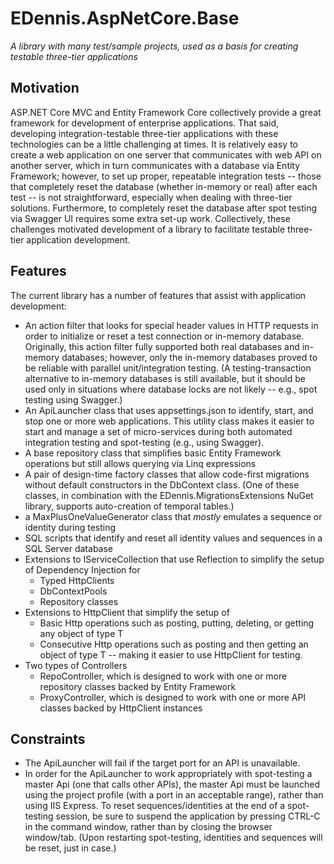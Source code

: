 # EDennis.AspNetCore.Base
*A library with many test/sample projects, used as a basis for creating testable three-tier applications*

## Motivation
ASP.NET Core MVC and Entity Framework Core collectively provide a great framework for development of enterprise applications.  That said, developing integration-testable three-tier applications with these technologies can be a little challenging at times.  It is relatively easy to create a web application on one server that communicates with web API on another server, which in turn communicates with a database via Entity Framework; however, to set up proper, repeatable integration tests -- those that completely reset the database (whether in-memory or real) after each test -- is not straightforward, especially when dealing with three-tier solutions.  Furthermore, to completely reset the database after spot testing via Swagger UI requires some extra set-up work.  Collectively, these challenges motivated development of a library to facilitate testable three-tier application development. 

## Features
The current library has a number of features that assist with application development:
- An action filter that looks for special header values in HTTP requests in order to initialize or reset a test connection or in-memory database.  Originally, this action filter fully supported both real databases and in-memory databases; however, only the in-memory databases proved to be reliable with parallel unit/integration testing.  (A testing-transaction alternative to in-memory databases is still available, but it should be used only in situations where database locks are not likely -- e.g., spot testing using Swagger.)
- An ApiLauncher class that uses appsettings.json to identify, start, and stop one or more web applications.  This utility class makes it easier to start and manage a set of micro-services during both automated integration testing and spot-testing (e.g., using Swagger).    
- A base repository class that simplifies basic Entity Framework operations but still allows querying via Linq expressions
- A pair of design-time factory classes that allow code-first migrations without default constructors in the DbContext class. (One of these classes, in combination with the EDennis.MigrationsExtensions NuGet library, supports auto-creation of temporal tables.)
- a MaxPlusOneValueGenerator class that *mostly* emulates a sequence or identity during testing
- SQL scripts that identify and reset all identity values and sequences in a SQL Server database
- Extensions to IServiceCollection that use Reflection to simplify the setup of Dependency Injection for
  - Typed HttpClients
  - DbContextPools
  - Repository classes
- Extensions to HttpClient that simplify the setup of 
  - Basic Http operations such as posting, putting, deleting, or getting any object of type T
  - Consecutive Http operations such as posting and then getting an object of type T -- making it easier to use HttpClient for testing.
- Two types of Controllers
  - RepoController, which is designed to work with one or more repository classes backed by Entity Framework
  - ProxyController, which is designed to work with one or more API classes backed by HttpClient instances

## Constraints
- The ApiLauncher will fail if the target port for an API is unavailable.
- In order for the ApiLauncher to work appropriately with spot-testing a master Api (one that calls other APIs), the master Api must be launched using the project profile (with a port in an acceptable range), rather than using IIS Express.  To reset sequences/identities at the end of a spot-testing session, be sure to suspend the application by pressing CTRL-C in the command window, rather than by closing the browser window/tab.  (Upon restarting spot-testing, identities and sequences will be reset, just in case.)
